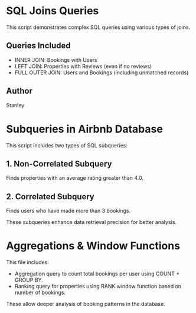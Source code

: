 # SQL Joins Queries

This script demonstrates complex SQL queries using various types of joins.

## Queries Included

- INNER JOIN: Bookings with Users
- LEFT JOIN: Properties with Reviews (even if no reviews)
- FULL OUTER JOIN: Users and Bookings (including unmatched records)

## Author
Stanley
# Subqueries in Airbnb Database

This script includes two types of SQL subqueries:

## 1. Non-Correlated Subquery
Finds properties with an average rating greater than 4.0.

## 2. Correlated Subquery
Finds users who have made more than 3 bookings.

These subqueries enhance data retrieval precision for better analysis.
# Aggregations & Window Functions

This file includes:
- Aggregation query to count total bookings per user using COUNT + GROUP BY.
- Ranking query for properties using RANK window function based on number of bookings.

These allow deeper analysis of booking patterns in the database.
